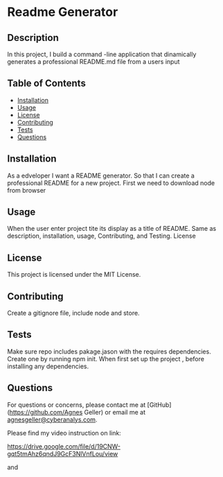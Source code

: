 # Readme Generator

  ## Description
  In this project, I build a command -line application that dinamically generates a professional README.md file from a users input

  ## Table of Contents
  - [Installation](#installation)
  - [Usage](#usage)
  - [License](#license)
  - [Contributing](#contributing)
  - [Tests](#tests)
  - [Questions](#questions)

  ## Installation
  As a edveloper I want a README generator. So that I can create a professional README for a new project. First we need to download node from browser

  ## Usage
  When the user enter project tite its display as a title of README. Same as description, installation, usage, Contributing, and Testing. License

  ## License
  This project is licensed under the MIT License.

  ## Contributing
  Create a gitignore file, include node and store. 

  ## Tests
  Make sure repo includes pakage.jason with the requires dependencies. Create one by running npm init. When first set up the project , before installing any dependencies.

  ## Questions
  For questions or concerns, please contact me at [GitHub](https://github.com/Agnes Geller) or email me at agnesgeller@cyberanalys.com.

  Please find my video instruction on link:
  
  https://drive.google.com/file/d/19CNW-gqt5tmAhz6qndJ9GcF3NlVnfLou/view

  and 
  